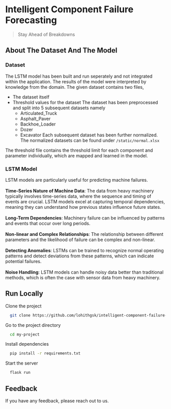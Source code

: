 # Intelligent Component Failure Forecasting
> Stay Ahead of Breakdowns
## About The Dataset And The Model
### Dataset
The LSTM model has been built and run seperately and not integrated within the application. The results of the model were interpreted by knowledge from the domain. The given dataset contains two files,
* The dataset itself
* Threshold values for the dataset
The dataset has been preprocessed and split into 5 subsequent datasets namely
  * Articulated_Truck
  * Asphalt_Paver
  * Backhoe_Loader
  * Dozer
  * Excavator
Each subsequent dataset has been further normalized. The normalized datasets can be found under ``` /static/normal.xlsx ```

The threshold file contains the threshold limit for each component and parameter individually, which are mapped and learned in the model.

### LSTM Model

LSTM models are particularly useful for predicting machine failures.<br><br>
**Time-Series Nature of Machine Data**: The data from heavy machinery typically involves time-series data, where the sequence and timing of events are crucial. LSTM models excel at capturing temporal dependencies, meaning they can understand how previous states influence future states.<br><br>
**Long-Term Dependencies**: Machinery failure can be influenced by patterns and events that occur over long periods.<br><br>
**Non-linear and Complex Relationships**: The relationship between different parameters and the likelihood of failure can be complex and non-linear.<br><br>
**Detecting Anomalies**: LSTMs can be trained to recognize normal operating patterns and detect deviations from these patterns, which can indicate potential failures.<br><br>
**Noise Handling**: LSTM models can handle noisy data better than traditional methods, which is often the case with sensor data from heavy machinery.

## Run Locally

Clone the project

```bash
  git clone https://github.com/lohithgsk/intelligent-component-failure-forecasting.git
```

Go to the project directory

```bash
  cd my-project
```

Install dependencies

```bash
  pip install -r requirements.txt
```

Start the server

```bash
  flask run
```

## Feedback

If you have any feedback, please reach out to us.



